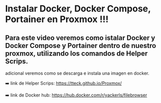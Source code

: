# Instalar Docker, Docker Compose, Portainer en Proxmox !!!
## Para este video veremos como istalar Docker  y Docker Compose y Portainer dentro de nuestro proxmox, utilizando los comandos de Helper Scrips.


adicional veremos como se descarga e instala una imagen en docker.

➡️ link de Helper Scrips: https://tteck.github.io/Proxmox/

➡️ link de Docker hub: https://hub.docker.com/r/yackerls/filebrowser